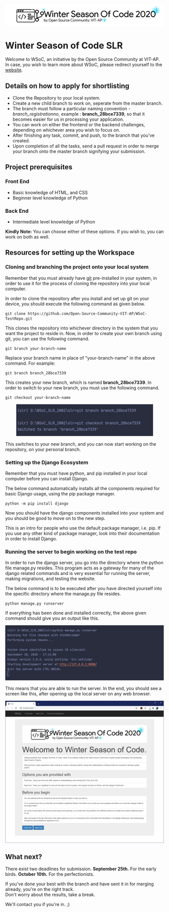 <p align="center">
    <img src="assets/Logo-White-Header.png" alt="header logo">
</p>

# Winter Season of Code SLR
Welcome to WSoC, an initiative by the Open Source Community at VIT-AP.\
In case, you wish to learn more about WSoC, please redirect yourself to the [website](https://www.wsocbyosc.com).

## Details on how to apply for shortlisting
  - Clone the Repository to your local system.
  - Create a new child branch to work on, seperate from the master branch.
  - The branch must follow a particular naming convention - *branch_registrationno*, example : **branch_28bce7339**, so that it becomes easier for us in processing your application.
  - You can work on either the frontend or the backend challenges, depending on whichever area you wish to focus on.
  - After finishing any task, commit, and push, to the branch that you've created.
  - Upon completion of all the tasks, send a pull request in order to merge your branch onto the master branch signifying your submission.

## Project prerequisites
### Front End
 - Basic knowledge of HTML, and CSS
 - Beginner level knowledge of Python

### Back End
 - Intermediate level knowledge of Python
 
 **Kindly Note:** You can choose either of these options. If you wish to, you can work on both as well.

## Resources for setting up the Workspace
### Cloning and branching the project onto your local system

Remember that you must already have [git](https://git-scm.com/downloads) pre-installed in your system, in order to use it for the process of cloning the repository into your local computer.

In order to clone the repository after you install and set up git on your device, you should execute the following command as given below.

```shell
git clone https://github.com/Open-Source-Community-VIT-AP/WSoC-TestRepo.git
```
This clones the repository into whichever directory in the system that you want the project to reside in.
Now, in order to create your own branch using git, you can use the following command. 
```shell
git branch your-branch-name
```
Replace your branch name in place of "your-branch-name" in the above command.
For example:
```shell
git branch branch_28bce7339
```

This creates your new branch, which is named **branch_28bce7339**.
In order to switch to your new branch, you must use the following command.

```shell
git checkout your-branch-name
```
<p align="center">
    <img src="assets/new_branch.PNG" alt="creating a new branch">
</p>

This switches to your new branch, and you can now start working on the repository, on your personal branch.

### Setting up the Django Ecosystem

Remember that you must have python, and pip installed in your local computer before you can install Django.

The below command automatically installs all the components required for basic Django usage, using the pip package manager.

```shell
python -m pip install django 
```

Now you should have the django components installed into your system and you should be good to move on to the new step.

This is an intro for people who use the default package manager, i.e. pip.
If you use any other kind of package manager, look into their documentation in order to install Django.

### Running the server to begin working on the test repo

In order to run the django server, you go into the directory where the python file manage.py resides.
This program acts as a gateway for many of the django related commands and is very essential for running the server, making migrations, and testing the website.

The below command is to be executed after you have directed yourself into the specific directory where the manage.py file resides.

```shell
python manage.py runserver
```

If everything has been done and installed correctly, the above given command should give you an output like this.

<p align="center">
    <img src="assets/runserver_snip.PNG" alt="Running the server">
</p>

This means that you are able to run the server.
In the end, you should see a screen like this, after opening up the local server on any web browser.

<p align="center">
    <img src="assets/endwindow.PNG" alt="End Window">
</p>

## What next?

There exist two deadlines for submission.
**September 25th.** For the early birds.
**October 10th.** For the perfectionists.

If you've done your best with the branch and have sent it in for merging already, you're on the right track.\
Don't worry about the results, take a break.

We'll contact you if you're in. ;)
